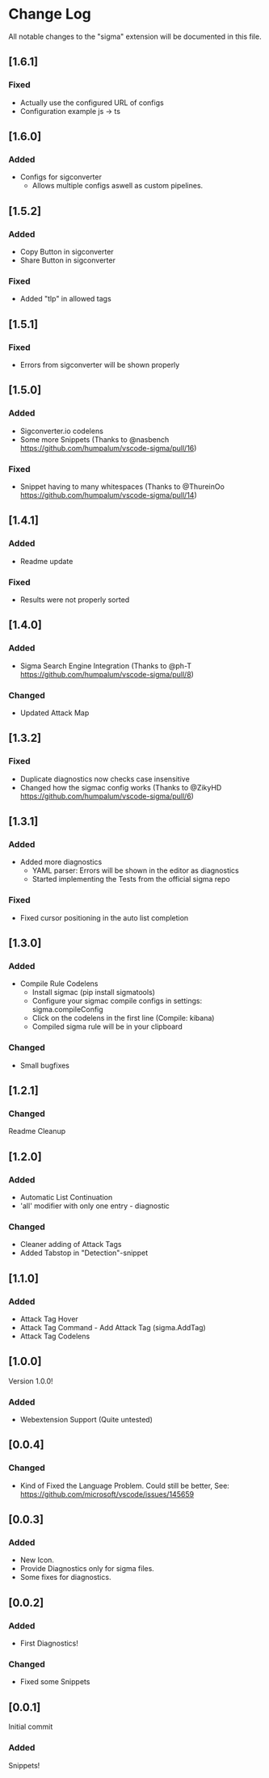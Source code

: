 # Change Log

All notable changes to the "sigma" extension will be documented in this file.

## [1.6.1]
### Fixed
- Actually use the configured URL of configs
- Configuration example js -> ts

## [1.6.0]
### Added
- Configs for sigconverter
  - Allows multiple configs aswell as custom pipelines.

## [1.5.2]
### Added
- Copy Button in sigconverter
- Share Button in sigconverter
### Fixed 
- Added "tlp" in allowed tags

## [1.5.1]
### Fixed
- Errors from sigconverter will be shown properly

## [1.5.0]
### Added
- Sigconverter.io codelens
- Some more Snippets (Thanks to @nasbench https://github.com/humpalum/vscode-sigma/pull/16)

### Fixed
- Snippet having to many whitespaces (Thanks to @ThureinOo https://github.com/humpalum/vscode-sigma/pull/14)

## [1.4.1]
### Added
- Readme update
### Fixed
- Results were not properly sorted

## [1.4.0]
### Added
- Sigma Search Engine Integration (Thanks to @ph-T https://github.com/humpalum/vscode-sigma/pull/8)

### Changed
- Updated Attack Map
  
## [1.3.2]
### Fixed
- Duplicate diagnostics now checks case insensitive
- Changed how the sigmac config works (Thanks to @ZikyHD https://github.com/humpalum/vscode-sigma/pull/6)
## [1.3.1]
### Added
- Added more diagnostics
  - YAML parser: Errors will be shown in the editor as diagnostics
  - Started implementing the Tests from the official sigma repo

### Fixed
- Fixed cursor positioning in the auto list completion
## [1.3.0]
### Added
- Compile Rule Codelens
  - Install sigmac (pip install sigmatools)
  - Configure your sigmac compile configs in settings: sigma.compileConfig
  - Click on the codelens in the first line (Compile: kibana)
  - Compiled sigma rule will be in your clipboard

### Changed
- Small bugfixes
## [1.2.1]
### Changed
Readme Cleanup

## [1.2.0]
### Added
- Automatic List Continuation
- 'all' modifier with only one entry - diagnostic

### Changed
- Cleaner adding of Attack Tags
- Added Tabstop in "Detection"-snippet

## [1.1.0]
### Added
- Attack Tag Hover
- Attack Tag Command - Add Attack Tag (sigma.AddTag)
- Attack Tag Codelens

## [1.0.0]
Version 1.0.0!
### Added
- Webextension Support (Quite untested)
## [0.0.4]
### Changed
- Kind of Fixed the Language Problem. Could still be better, See: https://github.com/microsoft/vscode/issues/145659

## [0.0.3]
### Added
- New Icon.
- Provide Diagnostics only for sigma files.
- Some fixes for diagnostics.

## [0.0.2]
### Added
- First Diagnostics!
### Changed
- Fixed some Snippets

## [0.0.1]
Initial commit
### Added
Snippets!